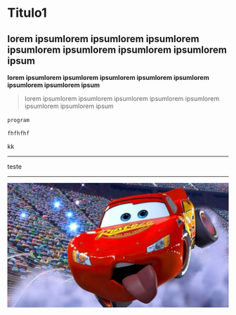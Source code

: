 # Titulo1

## lorem ipsumlorem ipsumlorem ipsumlorem ipsumlorem ipsumlorem ipsumlorem ipsumlorem ipsum

**lorem ipsumlorem ipsumlorem ipsumlorem ipsumlorem ipsumlorem ipsumlorem ipsumlorem ipsum**


>lorem ipsumlorem ipsumlorem ipsumlorem ipsumlorem ipsumlorem ipsumlorem ipsumlorem ipsum

`program`

    fhfhfhf

kk

---

teste

----


![titulo imagem](relampago-mcqueen_capa.jpeg)


